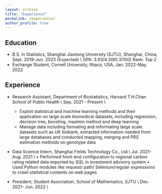 ```yaml
---
layout: archive
title: "Experience"
permalink: /experience/
author_profile: true
---
```


## Education
- B.S. in Statistics, Shanghai Jiaotong University (SJTU), Shanghai, China, Sept. 2019-Jun. 2023 (Expected) \\
GPA: 3.93/4.3(90.3/100) Rank: Top 2
- Exchange Student, Cornell University, Ithaca, USA, Jan. 2022-May. 2022

## Experience
- Research Assistant, Department of Biostatistics, Harvard T.H.Chan School of Public Health \\
Sep. 2021 - Present \\
	- Exploit statistical and machine learning methods and their application on large scale biomedical datasets, including
regression, decision tree, boosting, maximin method and deep learning
	- Manage data including formating and reformating large scale datasets such as UK biobank, extracted information needed
from large databases and conducted mapping, merging and PRS estimation methods on genotype data

- Data Science Intern, Shanghai Fields Technology Co., Ltd.\\
Jul. 2021-Aug. 2021 \\
• Performed front-end configuration to regional carbon rating related data imported by SQL in investment advisory system
• Used Python modules like request/ path/ Selenium/regular expressions to crawl statistical contents on web pages

- President, Student Association, School of Mathematics, SJTU \\ 
Dec. 2021- Jun. 2022 \\
